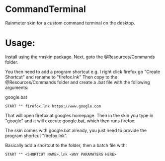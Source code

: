 # CommandTerminal
Rainmeter skin for a custom command terminal on the desktop.

# Usage:
Install using the rmskin package. Next, goto the @Resources/Commands folder.

You then need to add a program shortcut e.g. I right click firefox go "Create Shortcut" and rename to "firefox.lnk"
Then copy to the @Resources/Commands folder and create a .bat file with the following arguments:

google.bat
```
START "" firefox.lnk https://www.google.com
```

That will open firefox at googles homepage. Then in the skin you type in "google" and it will execute google.bat, which then runs firefox.

The skin comes with google.bat already, you just need to provide the program shortcut "firefox.lnk".

Basically add a shortcut to the folder, then a batch file with:
```
START "" <SHORTCUT NAME>.lnk <ANY PARAMATERS HERE>
```

